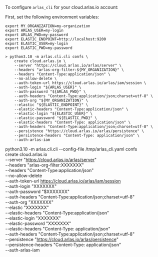 To configure `arlas_cli` for your cloud.arlas.io account:

First, set the following environment variables:
```shell
export MY_ORGANIZATION=my-organization
export ARLAS_USER=my-login
export ARLAS_PWD=my-password
export ELASTIC_ENDPOINT=http://localhost:9200
export ELASTIC_USER=my-login
export ELASTIC_PWD=my-password
```

<!-- termynal -->
```shell
> python3.10 -m arlas.cli.cli confs \
    create cloud.arlas.io \
    --server "https://cloud.arlas.io/arlas/server" \
    --headers "arlas-org-filter:${MY_ORGANIZATION}" \
    --headers "Content-Type:application/json" \
    --no-allow-delete \
    --auth-token-url https://cloud.arlas.io/arlas/iam/session \
    --auth-login "${ARLAS_USER}" \
    --auth-password "${ARLAS_PWD}" \
    --auth-headers "Content-Type:application/json;charset=utf-8" \
    --auth-org "${MY_ORGANIZATION}" \
    --elastic "${ELASTIC_ENDPOINT}" \
    --elastic-headers "Content-Type:application/json" \
    --elastic-login "${ELASTIC_USER}" \
    --elastic-password "${ELASTIC_PWD}" \
    --elastic-headers "Content-Type: application/json" \
    --auth-headers "Content-Type:application/json;charset=utf-8" \
    --persistence "https://cloud.arlas.io/arlas/persistence" \
    --persistence-headers "Content-Type: application/json" \
    --auth-arlas-iam
```


python3.10 -m arlas.cli.cli --config-file /tmp/arlas_cli.yaml  confs \
    create cloud.arlas.io \
    --server "https://cloud.arlas.io/arlas/server" \
    --headers "arlas-org-filter:XXXXXXX" \
    --headers "Content-Type:application/json" \
    --no-allow-delete \
    --auth-token-url https://cloud.arlas.io/arlas/iam/session \
    --auth-login "XXXXXXX" \
    --auth-password "$XXXXXXX" \
    --auth-headers "Content-Type:application/json;charset=utf-8" \
    --auth-org "XXXXXXX" \
    --elastic "XXXXXXX" \
    --elastic-headers "Content-Type:application/json" \
    --elastic-login "XXXXXXX" \
    --elastic-password "XXXXXXX" \
    --elastic-headers "Content-Type: application/json" \
    --auth-headers "Content-Type:application/json;charset=utf-8" \
    --persistence "https://cloud.arlas.io/arlas/persistence" \
    --persistence-headers "Content-Type: application/json" \
    --auth-arlas-iam
